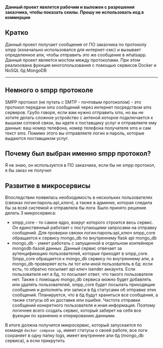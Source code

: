 **Данный проект явялется рабочим и выложен с разрешения заказчика, чтобы показать скилы. Прошу не использовать код в коммерции**

## Кратко
Данный проект получает сообщения от ПО заказчика по протоколу smpp (изначально использовался для интернет-смс) и вызывает определенное апи, чтобы отправить это же сообщение в whatsapp. Данный проект является мостом между протоколами. При этом реализована фукнция многопользования с помощью сервисов Docker и NoSQL бд MongoDB

---

## Немного о smpp протоколе
SMPP протокол (не путать с SMTP - почтовым протоколом) - это протокол передачи sms сообщений через интернет посредством sms серверов. Грубо говоря, если вам нужно отправить sms, но вы не хотите делать сложное устройство с антеной которое подключается к вышкам сотовой связи, вы идете к поставщику услуг и отправляете ему данные: ваш номер телефона, номер телефона получателя sms и сам текст sms. Помимо этого вы отправляете логин и пароль, которые выдаются поставщиком услуг.

## Почему был выбран именно smpp протокол?
Я не знаю, он используется в ПО заказчика, если бы не smpp протокол, я бы заказ не получил

## Развитие в микросервисы
Впоследствии появилась необходимость в нескольких пользователях (связках логин:пароль:api_ключ), а также в админке, которая следила бы за всей системой и отправляла бы логи.
Было принято решение делать 3 микросервиса:
* smpp_core - то самое ядро, вокруг которого строится весь сервис. Он единственный работает с поступающими запросами на отправку сообщений. Для проверки связки логин:пароль:api_ключ smpp_core обращается к сервису mongo_db по внутреннему flask api mongo_db
* mongo_db - умеет работать с запущенной в отдельном контейнере mongodb базой данных. Данный сервис отвечает за аутенцификацию пользователей, которые приходят в smpp_core. Smpp_core обращается к mongo_db сервису по внутреннему апи, а mongo_db проверяет есть ли тот или иной пользователь в бд: если есть, то обратно посылает api ключ isender аккаунта. Если пользователя нет в бд, то посылает ответ, что такого пользователя нет.
    Также с помощью mongo_db сервиса можно будет добавлять или удалять пользователей, smpp_core будет посылать приходящие сообщения и дополнять эти записи в бд статусами об отправке этих сообщений.
    Планируется, что в бд будут храниться все сообщения, а также статусы об их доставке или ошибке. Частота отправки сообщений конкретного пользователя и иная информация. Поэтому логичнее всего создать сервис, который заберет на себя все фукнции по хранению и оперированию данными.

В итоге должна получится микросервис, который запускается по команде `docker compose up`, имеет статусы о своей работе, все логи сохраняет в одну папку logs, имеет внутреннее апи бд (mongo_db сервиса), а если прикрутить 

